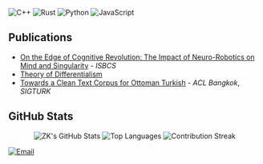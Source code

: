
![C++](https://img.shields.io/badge/C++-00599C?style=flat-square&logo=c%2B%2B&logoColor=white)
![Rust](https://img.shields.io/badge/Rust-000000?style=flat-square&logo=rust&logoColor=white)
![Python](https://img.shields.io/badge/Python-3776AB?style=flat-square&logo=python&logoColor=white)
![JavaScript](https://img.shields.io/badge/JavaScript-F7DF1E?style=flat-square&logo=javascript&logoColor=black)


## Publications
- [On the Edge of Cognitive Revolution: The Impact of Neuro-Robotics on Mind and Singularity](https://www.researchgate.net/publication/On_the_Edge_of_Cognitive_Revolution) - *ISBCS*
- [Theory of Differentialism](https://doi.org/10.13140/RG.2.2.28148.97926)
- [Towards a Clean Text Corpus for Ottoman Turkish](#) - *ACL Bangkok*, *SIGTURK*

## GitHub Stats
<p align="center">
  <img src="https://github-readme-stats.vercel.app/api?username=rekurrenzk&show_icons=true&theme=radical" alt="ZK's GitHub Stats" />
  <img src="https://github-readme-stats.vercel.app/api/top-langs/?username=rekurrenzk&layout=compact&theme=radical" alt="Top Languages" />
  <img src="https://github-readme-streak-stats.herokuapp.com/?user=rekurrenzk&theme=radical" alt="Contribution Streak" />
</p>

[![Email](https://img.shields.io/badge/Email-rekurrenz@pm.me-D14836?style=flat-square&logo=gmail&logoColor=white)](mailto:rekurrenz@pm.me)
